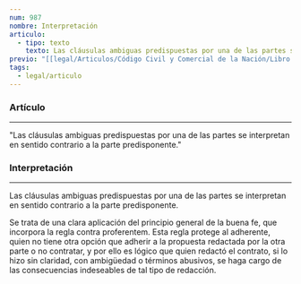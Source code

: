 ```yaml
---
num: 987
nombre: Interpretación
articulo:
  - tipo: texto
    texto: Las cláusulas ambiguas predispuestas por una de las partes se interpretan en sentido contrario a la parte predisponente.
previo: "[[legal/Articulos/Código Civil y Comercial de la Nación/Libro Tercero/Título 2/Capítulo 3/Sección 2/Sección 2, Contratos celebrados por adhesión a cláusulas generales predispuestas.md|Sección 2, Contratos celebrados por adhesión a cláusulas generales predispuestas]]"
tags:
  - legal/articulo
---
```

### Artículo
---
"Las cláusulas ambiguas predispuestas por una de las partes se interpretan en sentido contrario a la parte predisponente."

### Interpretación
---
Las cláusulas ambiguas predispuestas por una de las partes se interpretan en sentido contrario a la parte predisponente. 

Se trata de una clara aplicación del principio general de la buena fe, que incorpora la regla contra proferentem. Esta regla protege al adherente, quien no tiene otra opción que adherir a la propuesta redactada por la otra parte o no contratar, y por ello es lógico que quien redactó el contrato, si lo hizo sin claridad, con ambigüedad o términos abusivos, se haga cargo de las consecuencias indeseables de tal tipo de redacción.